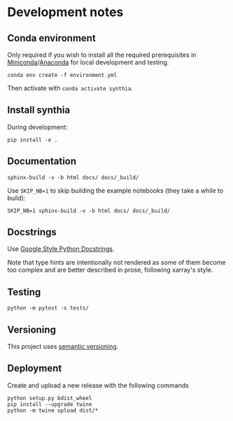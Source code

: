 # Development notes

## Conda environment

Only required if you wish to install all the required prerequisites in [Miniconda](https://docs.conda.io/en/latest/miniconda.html)/[Anaconda](https://www.anaconda.com/) for local development and testing.

```
conda env create -f environment.yml
```

Then activate with `conda activate synthia`.


## Install synthia

During development:

```
pip install -e .
```


## Documentation

```
sphinx-build -v -b html docs/ docs/_build/
```

Use `SKIP_NB=1` to skip building the example notebooks (they take a while to build):
```
SKIP_NB=1 sphinx-build -v -b html docs/ docs/_build/
```

## Docstrings

Use [Google Style Python Docstrings](https://sphinxcontrib-napoleon.readthedocs.io/en/latest/index.html#google-vs-numpy).

Note that type hints are intentionally not rendered as some of them become too complex and are better described in prose, following xarray's style.

## Testing

```
python -m pytest -s tests/
```

## Versioning

This project uses [semantic versioning](https://semver.org/).

## Deployment

Create and upload a new release with the following commands

```
python setup.py bdist_wheel
pip install --upgrade twine
python -m twine upload dist/*
```